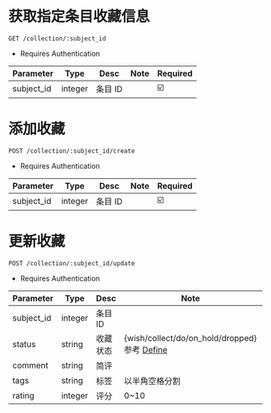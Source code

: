 # 获取指定条目收藏信息


`GET /collection/:subject_id`

* Requires Authentication

| Parameter | Type | Desc | Note | Required  |
| ------------- | ------------- | ------------- | ------------- | ------------- |
| subject_id  | integer | 条目 ID |  | ☑️ |


# 添加收藏


`POST /collection/:subject_id/create`

* Requires Authentication

| Parameter | Type | Desc | Note | Required |
| ------------- | ------------- | ------------- | ------------- | ------------- |
| subject_id  | integer | 条目 ID |  | ☑️ |


# 更新收藏


`POST /collection/:subject_id/update`

* Requires Authentication

| Parameter | Type | Desc | Note | Required |
| ------------- | ------------- | ------------- | ------------- | ------------- |
| subject_id  | integer | 条目 ID |  | ☑️ |
| status  | string | 收藏状态 | {wish/collect/do/on_hold/dropped} 参考 [Define](./Define.md#collection-type)  | ☑️ |
| comment  | string | 简评 |  |  |
| tags  | string | 标签 | 以半角空格分割 |  |
| rating  | integer | 评分 | 0~10 |  |


